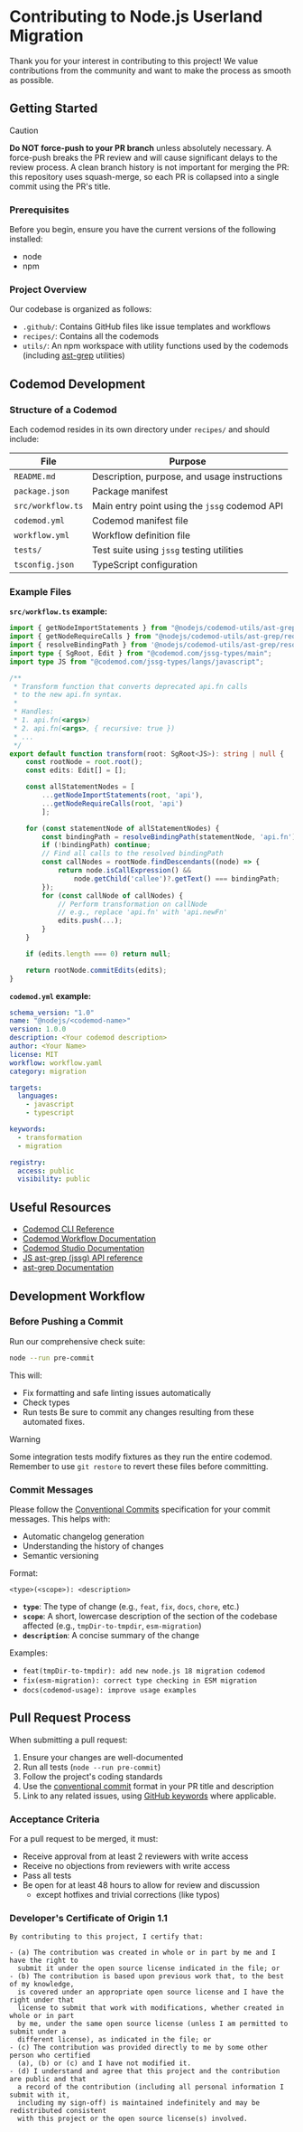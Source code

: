 # Contributing to Node.js Userland Migration

Thank you for your interest in contributing to this project! We value contributions from the community and want to make the process as smooth as possible.

## Getting Started

> [!CAUTION]
> **Do NOT force-push to your PR branch** unless absolutely necessary. A force-push breaks the PR review and will cause significant delays to the review process. A clean branch history is not important for merging the PR: this repository uses squash-merge, so each PR is collapsed into a single commit using the PR's title.

### Prerequisites

Before you begin, ensure you have the current versions of the following installed:

- node
- npm

### Project Overview

Our codebase is organized as follows:

- `.github/`: Contains GitHub files like issue templates and workflows
- `recipes/`: Contains all the codemods
- `utils/`: An npm workspace with utility functions used by the codemods (including [ast-grep](https://ast-grep.github.io/) utilities)

## Codemod Development

### Structure of a Codemod

Each codemod resides in its own directory under `recipes/` and should include:

| File | Purpose |
|------|---------|
| `README.md` | Description, purpose, and usage instructions |
| `package.json` | Package manifest |
| `src/workflow.ts` | Main entry point using the `jssg` codemod API |
| `codemod.yml` | Codemod manifest file |
| `workflow.yml` | Workflow definition file |
| `tests/` | Test suite using `jssg` testing utilities |
| `tsconfig.json` | TypeScript configuration |

### Example Files

**`src/workflow.ts` example:**
```ts
import { getNodeImportStatements } from "@nodejs/codemod-utils/ast-grep/import-statement";
import { getNodeRequireCalls } from "@nodejs/codemod-utils/ast-grep/require-call";
import { resolveBindingPath } from '@nodejs/codemod-utils/ast-grep/resolve-binding-path';
import type { SgRoot, Edit } from "@codemod.com/jssg-types/main";
import type JS from "@codemod.com/jssg-types/langs/javascript";

/**
 * Transform function that converts deprecated api.fn calls
 * to the new api.fn syntax.
 *
 * Handles:
 * 1. api.fn(<args>)
 * 2. api.fn(<args>, { recursive: true })
 * ...
 */
export default function transform(root: SgRoot<JS>): string | null {
	const rootNode = root.root();
	const edits: Edit[] = [];

	const allStatementNodes = [
		...getNodeImportStatements(root, 'api'),
		...getNodeRequireCalls(root, 'api')
		];

	for (const statementNode of allStatementNodes) {
		const bindingPath = resolveBindingPath(statementNode, 'api.fn');
		if (!bindingPath) continue;
		// Find all calls to the resolved bindingPath
		const callNodes = rootNode.findDescendants((node) => {
			return node.isCallExpression() &&
				node.getChild('callee')?.getText() === bindingPath;
		});
		for (const callNode of callNodes) {
			// Perform transformation on callNode
			// e.g., replace 'api.fn' with 'api.newFn'
			edits.push(...);
		}
	}

	if (edits.length === 0) return null;

	return rootNode.commitEdits(edits);
}
```

**`codemod.yml` example:**
```yaml
schema_version: "1.0"
name: "@nodejs/<codemod-name>"
version: 1.0.0
description: <Your codemod description>
author: <Your Name>
license: MIT
workflow: workflow.yaml
category: migration

targets:
  languages:
    - javascript
    - typescript

keywords:
  - transformation
  - migration

registry:
  access: public
  visibility: public
```

## Useful Resources

- [Codemod CLI Reference](https://docs.codemod.com/cli/cli-reference)
- [Codemod Workflow Documentation](https://docs.codemod.com/cli/workflows)
- [Codemod Studio Documentation](https://docs.codemod.com/codemod-studio)
- [JS ast-grep (jssg) API reference](https://docs.codemod.com/cli/cli-reference#cli-command-reference)
- [ast-grep Documentation](https://ast-grep.github.io/)

## Development Workflow

### Before Pushing a Commit

Run our comprehensive check suite:

```bash
node --run pre-commit
```

This will:
- Fix formatting and safe linting issues automatically
- Check types
- Run tests
Be sure to commit any changes resulting from these automated fixes.

> [!WARNING]
> Some integration tests modify fixtures as they run the entire codemod. Remember to use `git restore` to revert these files before committing.

### Commit Messages

Please follow the [Conventional Commits](https://www.conventionalcommits.org/en/v1.0.0/) specification for your commit messages. This helps with:

- Automatic changelog generation
- Understanding the history of changes
- Semantic versioning

Format:
```
<type>(<scope>): <description>
```

- **`type`**: The type of change (e.g., `feat`, `fix`, `docs`, `chore`, etc.)
- **`scope`**: A short, lowercase description of the section of the codebase affected (e.g., `tmpDir-to-tmpdir`, `esm-migration`)
- **`description`**: A concise summary of the change

Examples:
- `feat(tmpDir-to-tmpdir): add new node.js 18 migration codemod`
- `fix(esm-migration): correct type checking in ESM migration`
- `docs(codemod-usage): improve usage examples`

## Pull Request Process

When submitting a pull request:
1. Ensure your changes are well-documented
2. Run all tests (`node --run pre-commit`)
3. Follow the project's coding standards
4. Use the [conventional commit](https://www.conventionalcommits.org/en/v1.0.0/) format in your PR title and description
5. Link to any related issues, using [GitHub keywords](https://docs.github.com/en/get-started/writing-on-github/working-with-advanced-formatting/using-keywords-in-issues-and-pull-requests) where applicable.

### Acceptance Criteria

For a pull request to be merged, it must:
- Receive approval from at least 2 reviewers with write access
- Receive no objections from reviewers with write access
- Pass all tests
- Be open for at least 48 hours to allow for review and discussion
  - except hotfixes and trivial corrections (like typos)

### Developer's Certificate of Origin 1.1

```
By contributing to this project, I certify that:

- (a) The contribution was created in whole or in part by me and I have the right to
  submit it under the open source license indicated in the file; or
- (b) The contribution is based upon previous work that, to the best of my knowledge,
  is covered under an appropriate open source license and I have the right under that
  license to submit that work with modifications, whether created in whole or in part
  by me, under the same open source license (unless I am permitted to submit under a
  different license), as indicated in the file; or
- (c) The contribution was provided directly to me by some other person who certified
  (a), (b) or (c) and I have not modified it.
- (d) I understand and agree that this project and the contribution are public and that
  a record of the contribution (including all personal information I submit with it,
  including my sign-off) is maintained indefinitely and may be redistributed consistent
  with this project or the open source license(s) involved.

```
